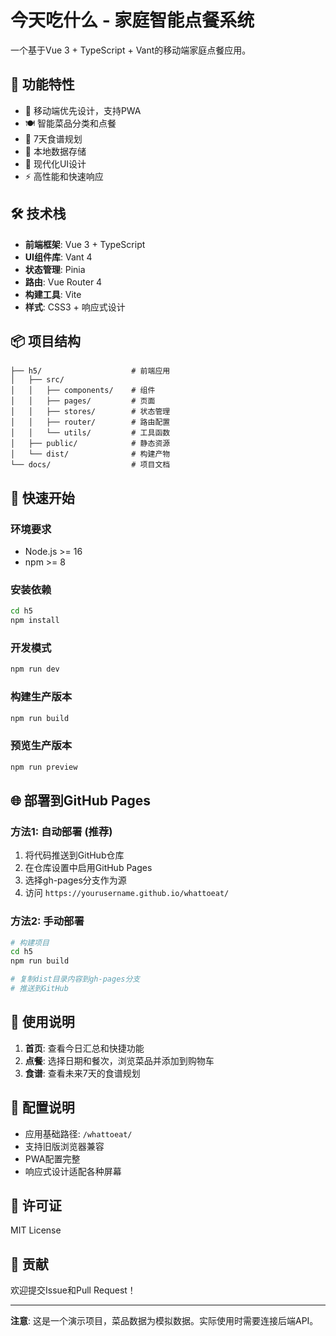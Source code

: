 # 今天吃什么 - 家庭智能点餐系统

一个基于Vue 3 + TypeScript + Vant的移动端家庭点餐应用。

## 🚀 功能特性

- 📱 移动端优先设计，支持PWA
- 🍽️ 智能菜品分类和点餐
- 📅 7天食谱规划
- 💾 本地数据存储
- 🎨 现代化UI设计
- ⚡ 高性能和快速响应

## 🛠️ 技术栈

- **前端框架**: Vue 3 + TypeScript
- **UI组件库**: Vant 4
- **状态管理**: Pinia
- **路由**: Vue Router 4
- **构建工具**: Vite
- **样式**: CSS3 + 响应式设计

## 📦 项目结构

```
├── h5/                    # 前端应用
│   ├── src/
│   │   ├── components/    # 组件
│   │   ├── pages/         # 页面
│   │   ├── stores/        # 状态管理
│   │   ├── router/        # 路由配置
│   │   └── utils/         # 工具函数
│   ├── public/            # 静态资源
│   └── dist/              # 构建产物
└── docs/                  # 项目文档
```

## 🚀 快速开始

### 环境要求

- Node.js >= 16
- npm >= 8

### 安装依赖

```bash
cd h5
npm install
```

### 开发模式

```bash
npm run dev
```

### 构建生产版本

```bash
npm run build
```

### 预览生产版本

```bash
npm run preview
```

## 🌐 部署到GitHub Pages

### 方法1: 自动部署 (推荐)

1. 将代码推送到GitHub仓库
2. 在仓库设置中启用GitHub Pages
3. 选择gh-pages分支作为源
4. 访问 `https://yourusername.github.io/whattoeat/`

### 方法2: 手动部署

```bash
# 构建项目
cd h5
npm run build

# 复制dist目录内容到gh-pages分支
# 推送到GitHub
```

## 📱 使用说明

1. **首页**: 查看今日汇总和快捷功能
2. **点餐**: 选择日期和餐次，浏览菜品并添加到购物车
3. **食谱**: 查看未来7天的食谱规划

## 🔧 配置说明

- 应用基础路径: `/whattoeat/`
- 支持旧版浏览器兼容
- PWA配置完整
- 响应式设计适配各种屏幕

## 📄 许可证

MIT License

## 🤝 贡献

欢迎提交Issue和Pull Request！

---

**注意**: 这是一个演示项目，菜品数据为模拟数据。实际使用时需要连接后端API。
